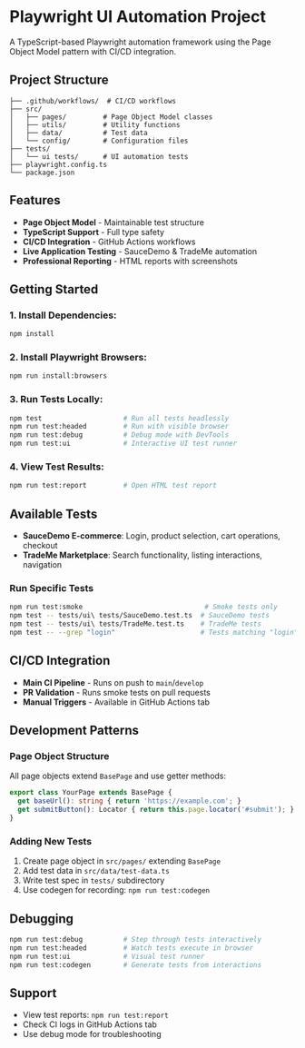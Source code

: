 # Playwright UI Automation Project

A TypeScript-based Playwright automation framework using the Page Object Model pattern with CI/CD integration.

## Project Structure

```
├── .github/workflows/  # CI/CD workflows
├── src/
│   ├── pages/         # Page Object Model classes
│   ├── utils/         # Utility functions
│   ├── data/          # Test data
│   └── config/        # Configuration files
├── tests/
│   └── ui tests/      # UI automation tests
├── playwright.config.ts
└── package.json
```

## Features

- **Page Object Model** - Maintainable test structure
- **TypeScript Support** - Full type safety
- **CI/CD Integration** - GitHub Actions workflows
- **Live Application Testing** - SauceDemo & TradeMe automation
- **Professional Reporting** - HTML reports with screenshots

## Getting Started

### 1. **Install Dependencies:**
```bash
npm install
```

### 2. **Install Playwright Browsers:**
```bash
npm run install:browsers
```

### 3. **Run Tests Locally:**
```bash
npm test                    # Run all tests headlessly
npm run test:headed         # Run with visible browser
npm run test:debug          # Debug mode with DevTools
npm run test:ui             # Interactive UI test runner
```

### 4. **View Test Results:**
```bash
npm run test:report         # Open HTML test report
```

## Available Tests

- **SauceDemo E-commerce**: Login, product selection, cart operations, checkout
- **TradeMe Marketplace**: Search functionality, listing interactions, navigation

### Run Specific Tests
```bash
npm run test:smoke                              # Smoke tests only
npm test -- tests/ui\ tests/SauceDemo.test.ts  # SauceDemo tests
npm test -- tests/ui\ tests/TradeMe.test.ts    # TradeMe tests
npm test -- --grep "login"                     # Tests matching "login"
```

## CI/CD Integration

- **Main CI Pipeline** - Runs on push to `main`/`develop`
- **PR Validation** - Runs smoke tests on pull requests
- **Manual Triggers** - Available in GitHub Actions tab

## Development Patterns

### Page Object Structure
All page objects extend `BasePage` and use getter methods:
```typescript
export class YourPage extends BasePage {
  get baseUrl(): string { return 'https://example.com'; }
  get submitButton(): Locator { return this.page.locator('#submit'); }
}
```

### Adding New Tests
1. Create page object in `src/pages/` extending `BasePage`
2. Add test data in `src/data/test-data.ts`
3. Write test spec in `tests/` subdirectory
4. Use codegen for recording: `npm run test:codegen`

## Debugging
```bash
npm run test:debug          # Step through tests interactively
npm run test:headed         # Watch tests execute in browser
npm run test:ui             # Visual test runner
npm run test:codegen        # Generate tests from interactions
```

## Support
- View test reports: `npm run test:report`
- Check CI logs in GitHub Actions tab
- Use debug mode for troubleshooting